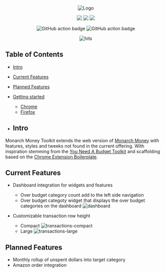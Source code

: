<div align="center">

<picture>
    <source media="(prefers-color-scheme: dark)" srcset="https://github.com/user-attachments/assets/90923945-c9ae-4260-b32a-b5cffc747f00" />
    <source media="(prefers-color-scheme: light)" srcset="https://github.com/user-attachments/assets/7d5ec70f-38ea-4896-9a54-a342611a12fa" />
    <img alt="Logo" src="https://github.com/user-attachments/assets/4128549d-9977-4ecf-8c8c-703b08debd4e" />
</picture>

![](https://img.shields.io/badge/React-61DAFB?style=flat-square&logo=react&logoColor=black)
![](https://img.shields.io/badge/Typescript-3178C6?style=flat-square&logo=typescript&logoColor=white)
![](https://badges.aleen42.com/src/vitejs.svg)

![GitHub action badge](https://github.com/dandurland/monarch-money-toolkit/actions/workflows/build-zip.yml/badge.svg)
![GitHub action badge](https://github.com/dandurland/monarch-money-toolkit/actions/workflows/lint.yml/badge.svg)

<img src="https://hits.seeyoufarm.com/api/count/incr/badge.svg?url=https://github.com/dandurland/monarch-money-toolkitFactions&count_bg=%23#222222&title_bg=%23#454545&title=😀&edge_flat=true" alt="hits"/>

</div>

## Table of Contents

- [Intro](#intro)
- [Current Features](#current-features)
- [Planned Features](#planned-features)
- [Getting started](#getting-started)
    - [Chrome](#getting-started-chrome)
    - [Firefox](#getting-started-firefox)

- ## Intro

Monarch Money Toolkit extends the web version of [Monarch Money](https://monarchmoney.com) with features, styles and tweeks not found in the current offering.
With inspiration stemming from the [You Need A Budget Toolkit](https://www.toolkitforynab.com/) and scaffolding based on the [Chrome Extension Boilerplate](https://github.com/Jonghakseo/chrome-extension-boilerplate-react-vite?tab=readme-ov-file).

## Current Features
- Dashboard integration for widgets and features
    - Over budget category count add to the left side navigation
    - Over budget categoty widget that displays the over budget categories on the dashboard
  ![dashboard](https://github.com/user-attachments/assets/d6ce4298-d252-4f91-a946-e2bc1a1081b7)

- Customizable transaction row height
    - Compact
![transactions-compact](https://github.com/user-attachments/assets/54b138c0-3944-4001-8002-ad319f609d66)
    - Large
![transactions-large](https://github.com/user-attachments/assets/6a412d97-af03-4704-848c-c6d529ccb202)

## Planned Features
- Monthly rollup of unspent dollars into target category
- Amazon order integration
